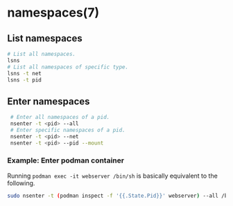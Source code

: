 # namespaces(7)

## List namespaces
```sh
# List all namespaces.
lsns
# List all namespaces of specific type.
lsns -t net
lsns -t pid
```

## Enter namespaces
```sh
 # Enter all namespaces of a pid.
 nsenter -t <pid> --all
 # Enter specific namespaces of a pid.
 nsenter -t <pid> --net
 nsenter -t <pid> --pid --mount
```

### Example: Enter podman container
Running `podman exec -it webserver /bin/sh` is basically equivalent to the
following.
```sh
sudo nsenter -t (podman inspect -f '{{.State.Pid}}' webserver) --all /bin/sh
```
